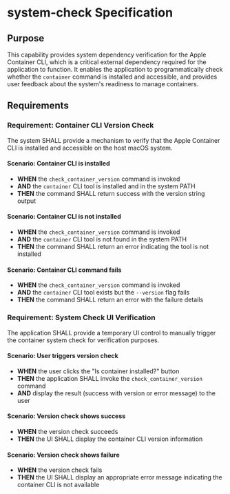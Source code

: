 # system-check Specification

## Purpose

This capability provides system dependency verification for the Apple Container CLI, which is a critical external dependency required for the application to function. It enables the application to programmatically check whether the `container` command is installed and accessible, and provides user feedback about the system's readiness to manage containers.
## Requirements
### Requirement: Container CLI Version Check

The system SHALL provide a mechanism to verify that the Apple Container CLI is installed and accessible on the host macOS system.

#### Scenario: Container CLI is installed

- **WHEN** the `check_container_version` command is invoked
- **AND** the `container` CLI tool is installed and in the system PATH
- **THEN** the command SHALL return success with the version string output

#### Scenario: Container CLI is not installed

- **WHEN** the `check_container_version` command is invoked
- **AND** the `container` CLI tool is not found in the system PATH
- **THEN** the command SHALL return an error indicating the tool is not installed

#### Scenario: Container CLI command fails

- **WHEN** the `check_container_version` command is invoked
- **AND** the `container` CLI tool exists but the `--version` flag fails
- **THEN** the command SHALL return an error with the failure details

### Requirement: System Check UI Verification

The application SHALL provide a temporary UI control to manually trigger the container system check for verification purposes.

#### Scenario: User triggers version check

- **WHEN** the user clicks the "Is container installed?" button
- **THEN** the application SHALL invoke the `check_container_version` command
- **AND** display the result (success with version or error message) to the user

#### Scenario: Version check shows success

- **WHEN** the version check succeeds
- **THEN** the UI SHALL display the container CLI version information

#### Scenario: Version check shows failure

- **WHEN** the version check fails
- **THEN** the UI SHALL display an appropriate error message indicating the container CLI is not available

